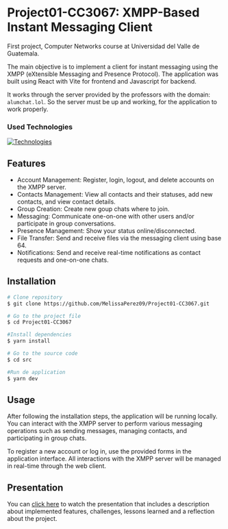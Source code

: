 # Project01-CC3067: XMPP-Based Instant Messaging Client
First project, Computer Networks course at Universidad del Valle de Guatemala. 

The main objective is to implement a client for instant messaging using the XMPP (eXtensible Messaging and Presence Protocol). The application was built using React with Vite for frontend and Javascript for backend.

It works through the server provided by the professors with the domain: `alumchat.lol`. So the server must be up and working, for the application to work properly.

### Used Technologies
[![Technologies](https://skillicons.dev/icons?i=react,vite,js,html,css)](https://skillicons.dev)

## Features
- Account Management: Register, login, logout, and delete accounts on the XMPP server.
- Contacts Management: View all contacts and their statuses, add new contacts, and view contact details.
- Group Creation: Create new goup chats where to join.
- Messaging: Communicate one-on-one with other users and/or participate in group conversations.
- Presence Management: Show your status online/disconnected.
- File Transfer: Send and receive files via the messaging client using base 64.
- Notifications: Send and receive real-time notifications as contact requests and one-on-one chats.

## Installation
```bash
# Clone repository
$ git clone https://github.com/MelissaPerez09/Project01-CC3067.git

# Go to the project file 
$ cd Project01-CC3067

#Install dependencies
$ yarn install

# Go to the source code
$ cd src

#Run de application
$ yarn dev
```

## Usage
After following the installation steps, the application will be running locally. You can interact with the XMPP server to perform various messaging operations such as sending messages, managing contacts, and participating in group chats.

To register a new account or log in, use the provided forms in the application interface. All interactions with the XMPP server will be managed in real-time through the web client.

## Presentation
You can [click here](https://www.canva.com/design/DAGPErBQLY8/IdaFDKoU8O4DIXOuINhYkA/view?utm_content=DAGPErBQLY8&utm_campaign=designshare&utm_medium=link&utm_source=editor) to watch the presentation that includes a description about implemented features, challenges, lessons learned and a reflection about the project.

